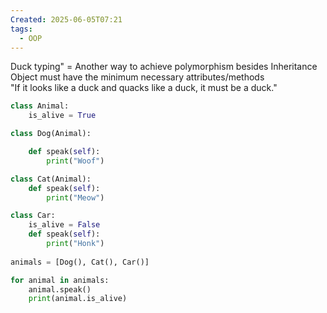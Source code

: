 ```yaml
---
Created: 2025-06-05T07:21
tags:
  - OOP
---
```

Duck typing" = Another way to achieve polymorphism besides Inheritance  
Object must have the minimum necessary attributes/methods  
"If it looks like a duck and quacks like a duck, it must be a duck."

```Python
class Animal:
    is_alive = True

class Dog(Animal):

    def speak(self):
        print("Woof")

class Cat(Animal):
    def speak(self):
        print("Meow")

class Car:
    is_alive = False
    def speak(self):
        print("Honk")
    
animals = [Dog(), Cat(), Car()]

for animal in animals:
    animal.speak()
    print(animal.is_alive)
```
